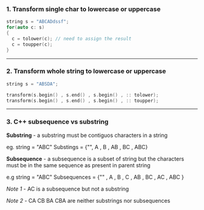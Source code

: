 ### 1. Transform single char to lowercase or uppercase

``` C++
string s = "ABCADdssf";
for(auto c: s)
{
  c = tolower(c); // need to assign the result 
  c = toupper(c);
}
```
---
### 2. Transform whole string to lowercase or uppercase
``` C++
string s = "ABSDA";

transform(s.begin() , s.end() , s.begin() , :: tolower);
transform(s.begin() , s.end() , s.begin() , :: toupper);
```
---
### 3. C++ subsequence vs substring

**Substring** - a substring must be contiguos characters in a string

eg. string = "ABC"
Substings = {"", A , B , AB , BC , ABC}

**Subsequence** - a subsequence is a subset of string but the characters must be in the same sequence as present in parent string

e.g string = "ABC"
Subsequences = {"" , A , B , C , AB , BC , AC , ABC }

*Note 1* - AC is a subsequence but not a substring

*Note 2* - CA CB BA CBA are neither substrings nor subsequences

